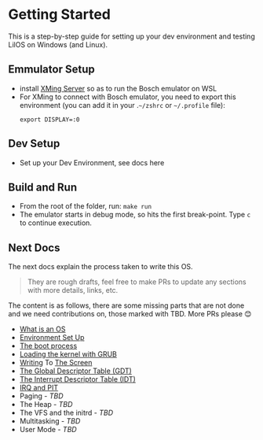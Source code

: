 # Getting Started

This is a step-by-step guide for setting up your dev environment and testing LilOS on Windows (and Linux).

## Emmulator Setup
- install [XMing Server](https://sourceforge.net/projects/xming/) so as to run the Bosch emulator on WSL
- For XMing to connect with Bosch emulator, you need to export this environment (you can add it in your .`~/zshrc` or `~/.profile` file):
    ```
    export DISPLAY=:0
    ```

## Dev Setup
- Set up your Dev Environment, see docs here

## Build and Run
- From the root of the folder, run: `make run`
- The emulator starts in debug mode, so hits the first break-point. Type `c` to continue execution.


## Next Docs

The next docs explain the process taken to write this OS.

> They are rough drafts, feel free to make PRs to update any sections with more details, links, etc.

The content is as follows, there are some missing parts that are not done and we need contributions on, those marked with TBD. More PRs please 😊

- [What is an OS](./01_os_basics.md)
- [Environment Set Up](./02_env_setup.md)
- [The boot process](./03_boot_process.md)
- [Loading the kernel with GRUB](./04_loading_the_kernel.md)
- [Writing](./05_keyboard_driver.md) To [The Screen](./05_writing_to_screen.md)
- [The Global Descriptor Table (GDT)](./06_global_descriptor_table.md)
- [The Interrupt Descriptor Table (IDT)](./07_interrupt_descriptor_table.md)
- [IRQ and PIT](./08_interrupt_requests.md)
- Paging - _TBD_
- The Heap - _TBD_
- The VFS and the initrd - _TBD_
- Multitasking - _TBD_
- User Mode - _TBD_

